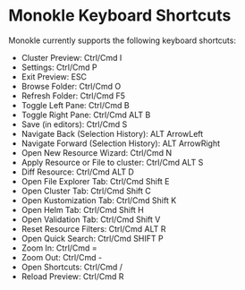 # Monokle Keyboard Shortcuts

Monokle currently supports the following keyboard shortcuts:

- Cluster Preview: Ctrl/Cmd I
- Settings: Ctrl/Cmd P
- Exit Preview: ESC
- Browse Folder: Ctrl/Cmd O
- Refresh Folder: Ctrl/Cmd F5
- Toggle Left Pane: Ctrl/Cmd B
- Toggle Right Pane: Ctrl/Cmd ALT B
- Save (in editors): Ctrl/Cmd S
- Navigate Back (Selection History): ALT ArrowLeft
- Navigate Forward (Selection History): ALT ArrowRight
- Open New Resource Wizard: Ctrl/Cmd N
- Apply Resource or File to cluster: Ctrl/Cmd ALT S
- Diff Resource: Ctrl/Cmd ALT D
- Open File Explorer Tab: Ctrl/Cmd Shift E
- Open Cluster Tab: Ctrl/Cmd Shift C
- Open Kustomization Tab: Ctrl/Cmd Shift K
- Open Helm Tab: Ctrl/Cmd Shift H
- Open Validation Tab: Ctrl/Cmd Shift V
- Reset Resource Filters: Ctrl/Cmd ALT R
- Open Quick Search: Ctrl/Cmd SHIFT P
- Zoom In: Ctrl/Cmd =
- Zoom Out: Ctrl/Cmd -
- Open Shortcuts: Ctrl/Cmd /
- Reload Preview: Ctrl/Cmd R
